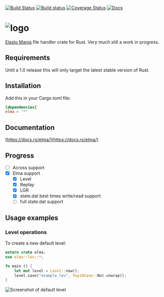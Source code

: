 [![Build Status](https://travis-ci.org/elmadev/elma-rust.svg?branch=master)](https://travis-ci.org/elmadev/elma-rust) [![Build status](https://ci.appveyor.com/api/projects/status/0mqnblvhjwlyltkn/branch/master?svg=true)](https://ci.appveyor.com/project/hexjelly/elma-rust/branch/master) [![Coverage Status](https://coveralls.io/repos/github/elmadev/elma-rust/badge.svg?branch=master)](https://coveralls.io/github/elmadev/elma-rust?branch=master) [![Docs](https://docs.rs/elma/badge.svg)](https://docs.rs/elma/)

# ![logo](http://i.imgur.com/4Pg7LyG.png)

[Elasto Mania](http://elmaonline.net/) file handler crate for Rust.
Very much still a work in progress.

## Requirements

Until a 1.0 release this will only target the latest stable version of Rust.

## Installation

Add this in your Cargo.toml file:

```toml
[dependencies]
elma = "*"
```

## Documentation

[https://docs.rs/elma/](https://docs.rs/elma/)

## Progress

-   [ ] Across support
-   [x] Elma support
    -   [x] Level
    -   [x] Replay
    -   [x] LGR
    -   [x] state.dat best times write/read support
    -   [ ] full state.dat support

## Usage examples

### Level operations

To create a new default level:

```rust
extern crate elma;
use elma::lev::*;

fn main () {
    let mut level = Level::new();
    level.save("example.lev", Top10Save::No).unwrap();
}
```

![Screenshot of default level](http://i.imgur.com/TGSo1h4.png)
